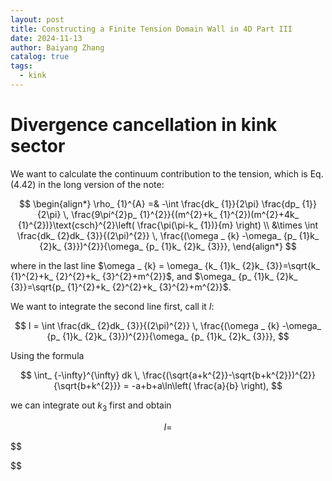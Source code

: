 ```yaml
---
layout: post
title: Constructing a Finite Tension Domain Wall in 4D Part III
date: 2024-11-13
author: Baiyang Zhang
catalog: true
tags:
  - kink
---
```


# Divergence cancellation in kink sector

We want to calculate the continuum contribution to the tension, which is Eq. (4.42) in the long version of the note:


$$
\begin{align*}
\rho_ {1}^{A} =& -\int \frac{dk_ {1}}{2\pi} \frac{dp_ {1}}{2\pi} \,  \frac{9\pi^{2}p_ {1}^{2}}{(m^{2}+k_ {1}^{2})(m^{2}+4k_ {1}^{2})}\text{csch}^{2}\left( \frac{\pi(\pi-k_ {1})}{m} \right) \\
&\times \int \frac{dk_ {2}dk_ {3}}{(2\pi)^{2}} \,  \frac{(\omega _ {k} -\omega_ {p_ {1}k_ {2}k_ {3}})^{2}}{\omega_ {p_ {1}k_ {2}k_ {3}}},
\end{align*}
$$

where in the last line $\omega _ {k} = \omega_ {k_ {1}k_ {2}k_ {3}}=\sqrt{k_ {1}^{2}+k_ {2}^{2}+k_ {3}^{2}+m^{2}}$, and $\omega_ {p_ {1}k_ {2}k_ {3}}=\sqrt{p_ {1}^{2}+k_ {2}^{2}+k_ {3}^{2}+m^{2}}$. 

We want to integrate the second line first, call it $I$:

$$
I = \int \frac{dk_ {2}dk_ {3}}{(2\pi)^{2}} \,  \frac{(\omega _ {k} -\omega_ {p_ {1}k_ {2}k_ {3}})^{2}}{\omega_ {p_ {1}k_ {2}k_ {3}}},
$$

Using the formula 

$$
\int_ {-\infty}^{\infty} dk \,  \frac{(\sqrt{a+k^{2}}-\sqrt{b+k^{2}})^{2}}{\sqrt{b+k^{2}}} = -a+b+a\ln\left( \frac{a}{b} \right),
$$

we can integrate out $k_ {3}$ first and obtain

$$
I = 
$$

$$

$$


